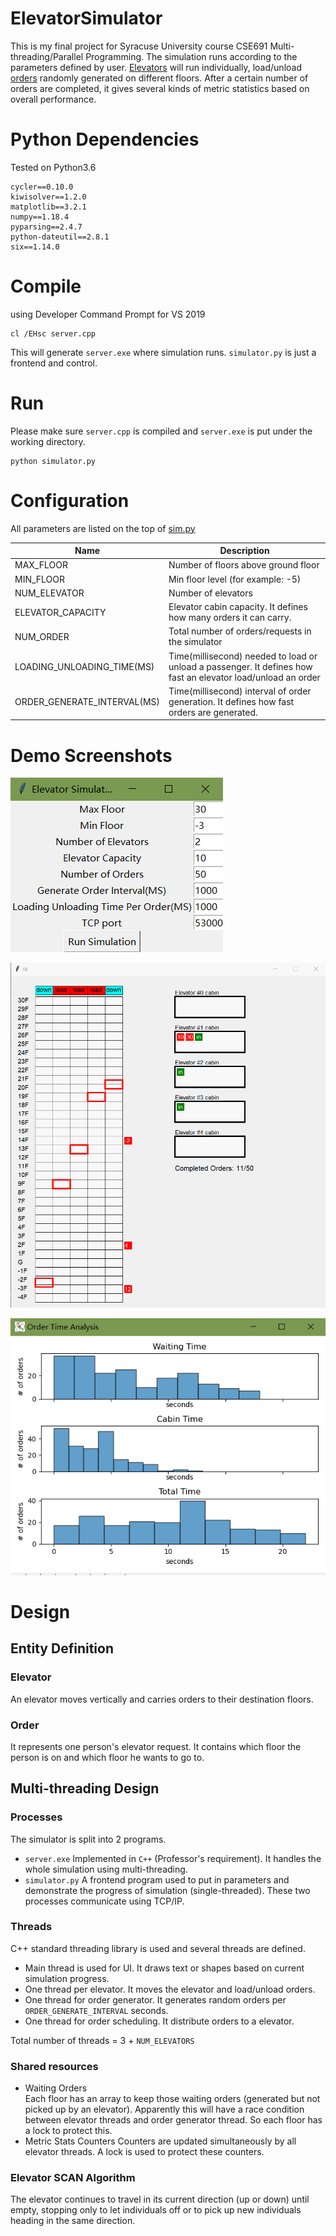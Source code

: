 # ElevatorSimulator 
This is my final project for Syracuse University course CSE691 Multi-threading/Parallel Programming. The simulation runs according to the parameters defined by user. [Elevators](#elevator) will run individually, load/unload [orders](#order) randomly generated on different floors. After a certain number of orders are completed, it gives several kinds of metric statistics based on overall performance.  

# Python Dependencies
Tested on Python3.6
```
cycler==0.10.0
kiwisolver==1.2.0
matplotlib==3.2.1
numpy==1.18.4
pyparsing==2.4.7
python-dateutil==2.8.1
six==1.14.0
```

# Compile
using Developer Command Prompt for VS 2019
```shell
cl /EHsc server.cpp
```
This will generate `server.exe` where simulation runs. `simulator.py` is just a frontend and control. 

# Run 
Please make sure `server.cpp` is compiled and `server.exe` is put under the working directory.
```shell
python simulator.py
```

# Configuration
All parameters are listed on the top of [sim.py]((./sim.py))  

| Name        | Description           |
| ------------- |-------------|
|  MAX_FLOOR     | Number of floors above ground floor |
| MIN_FLOOR    | Min floor level (for example: -5) |
|NUM_ELEVATOR| Number of elevators  |
|ELEVATOR_CAPACITY| Elevator cabin capacity. It defines how many orders it can carry. |
|NUM_ORDER| Total number of orders/requests in the simulator |
|LOADING_UNLOADING_TIME(MS)| Time(millisecond) needed to load or unload a passenger. It defines how fast an elevator load/unload an order |
|ORDER_GENERATE_INTERVAL(MS)| Time(millisecond) interval of order generation. It defines how fast orders are generated. |

# Demo Screenshots
![alt text](./demo_control.png "?")  
  
![alt text](./demo2.gif "?")

![alt text](./demo_data.png "?")    


# Design
## Entity Definition
### Elevator
An elevator moves vertically and carries orders to their destination floors. 
### Order 
It represents one person's elevator request. It contains which floor the person is on and which floor he wants to go to.

## Multi-threading Design
### Processes
The simulator is split into 2 programs.
* `server.exe` Implemented in `C++` (Professor's requirement). It handles the whole simulation using multi-threading.
* `simulator.py` A frontend program used to put in parameters and demonstrate the progress of simulation (single-threaded).
These two processes communicate using TCP/IP.

### Threads
C++ standard threading library is used and several threads are defined.
* Main thread is used for UI. It draws text or shapes based on current simulation progress.
* One thread per elevator. It moves the elevator and load/unload orders.
* One thread for order generator. It generates random orders per `ORDER_GENERATE_INTERVAL` seconds.
* One thread for order scheduling. It distribute orders to a elevator.  

Total number of threads = 3 + `NUM_ELEVATORS` 

### Shared resources
* Waiting Orders  
Each floor has an array to keep those waiting orders (generated but not picked up by an elevator). Apparently this will have a race condition between elevator threads and order generator thread. So each floor has a lock to protect this. 
* Metric Stats Counters
Counters are updated simultaneously by all elevator threads. A lock is used to protect these counters.

### Elevator SCAN Algorithm
The elevator continues to travel in its current direction (up or down) until empty, stopping only to let individuals off or to pick up new individuals heading in the same direction.

